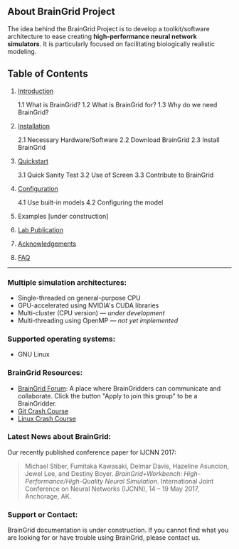 ## About BrainGrid Project

The idea behind the BrainGrid Project is to develop a toolkit/software architecture to ease creating **high-performance neural network simulators**. It is particularly focused on facilitating biologically realistic modeling. 

## Table of Contents

1. [Introduction](http://uwb-biocomputing.github.io/BrainGrid/1_introduction)

   1.1 What is BrainGrid?
   1.2 What is BrainGrid for?
   1.3 Why do we need BrainGrid?

2. [Installation](http://uwb-biocomputing.github.io/BrainGrid/2_installation)

   2.1 Necessary Hardware/Software
   2.2 Download BrainGrid
   2.3 Install BrainGrid

3. [Quickstart](http://uwb-biocomputing.github.io/BrainGrid/3_quickstart)

   3.1 Quick Sanity Test
   3.2 Use of Screen
   3.3 Contribute to BrainGrid

4. [Configuration](http://uwb-biocomputing.github.io/BrainGrid/4_configuration)

   4.1 Use built-in models
   4.2 Configuring the model

5. Examples [under construction]

6. [Lab Publication](http://uwb-biocomputing.github.io/BrainGrid/6_lab-publication) 

7. [Acknowledgements](http://uwb-biocomputing.github.io/BrainGrid/7_acknowledgements)

8. [FAQ](https://github.com/UWB-Biocomputing/BrainGrid/wiki)
---------
### Multiple simulation architectures:

- Single-threaded on general-purpose CPU
- GPU-accelerated using NVIDIA's CUDA libraries
- Multi-cluster (CPU version) *— under development*
- Multi-threading using OpenMP — *not yet implemented*

### Supported operating systems:

- GNU Linux

### BrainGrid Resources:

- [BrainGrid Forum]([https://groups.google.com/forum/#!forum/uwb-braingrid](https://groups.google.com/forum/#!forum/uwb-braingrid)): A place where BrainGridders can communicate and collaborate. Click the button "Apply to join this group" to be a BrainGridder.
- [Git Crash Course](https://github.com/UWB-Biocomputing/BrainGrid/wiki/Git-Crash-Course)
- [Linux Crash Course](https://github.com/UWB-Biocomputing/BrainGrid/wiki/Linux-Crash-Course)

### Latest News about BrainGrid:

Our recently published conference paper for IJCNN 2017:

> Michael Stiber, Fumitaka Kawasaki, Delmar Davis, Hazeline Asuncion, Jewel Lee, and Destiny Boyer. *BrainGrid+Workbench: High-Performance/High-Quality Neural Simulation*. International Joint Conference on Neural Networks (IJCNN), 14 – 19 May 2017, Anchorage, AK.

### Support or Contact:

BrainGrid documentation is under construction. If you cannot find what you are looking for or have trouble using BrainGrid, please contact us. 

